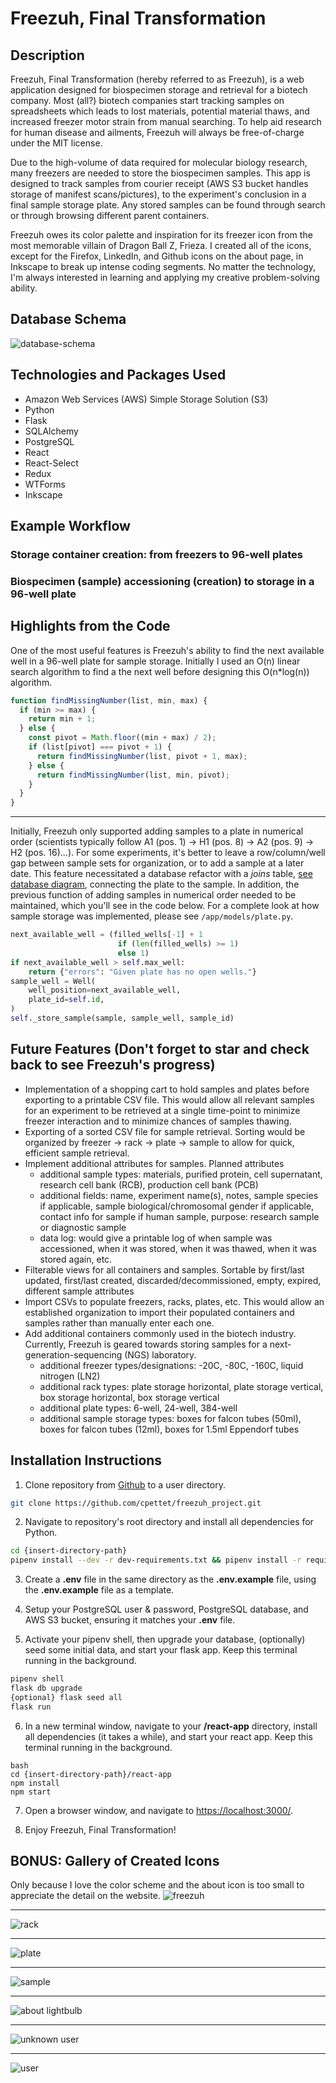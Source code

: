 # Freezuh, Final Transformation

## Description
Freezuh, Final Transformation (hereby referred to as Freezuh), is a web application designed for biospecimen storage and retrieval for a biotech company. Most (all?) biotech companies start tracking samples on spreadsheets which leads to lost materials, potential material thaws, and increased freezer motor strain from manual searching. To help aid research for human disease and ailments, Freezuh will always be free-of-charge under the MIT license.

Due to the high-volume of data required for molecular biology research, many freezers are needed to store the biospecimen samples. This app is designed to track samples from courier receipt (AWS S3 bucket handles storage of manifest scans/pictures), to the experiment's conclusion in a final sample storage plate. Any stored samples can be found through search or through browsing different parent containers.

Freezuh owes its color palette and inspiration for its freezer icon from the most memorable villain of Dragon Ball Z, Frieza. I created all of the icons, except for the Firefox, LinkedIn, and Github icons on the about page, in Inkscape to break up intense coding segments. No matter the technology, I'm always interested in learning and applying my creative problem-solving ability.

## Database Schema
![database-schema](./assets/wiki/updated-database-schema.png)

## Technologies and Packages Used
* Amazon Web Services (AWS) Simple Storage Solution (S3)
* Python
* Flask
* SQLAlchemy
* PostgreSQL
* React
* React-Select
* Redux
* WTForms
* Inkscape

## Example Workflow
### Storage container creation: from freezers to 96-well plates

### Biospecimen (sample) accessioning (creation) to storage in a 96-well plate

## Highlights from the Code
One of the most useful features is Freezuh's ability to find the next available well in a 96-well plate for sample storage. Initially I used an O(n) linear search algorithm to find a the next well before designing this O(n*log(n)) algorithm.
```javascript
function findMissingNumber(list, min, max) {
  if (min >= max) {
    return min + 1;
  } else {
    const pivot = Math.floor((min + max) / 2);
    if (list[pivot] === pivot + 1) {
      return findMissingNumber(list, pivot + 1, max);
    } else {
      return findMissingNumber(list, min, pivot);
    }
  }
}
```
***
Initially, Freezuh only supported adding samples to a plate in numerical order (scientists typically follow A1 (pos. 1) -> H1 (pos. 8) -> A2 (pos. 9) -> H2 (pos. 16)...). For some experiments, it's better to leave a row/column/well gap between sample sets for organization, or to add a sample at a later date. This feature necessitated a database refactor with a *joins* table, [see database diagram](#DatabaseSchema), connecting the plate to the sample. In addition, the previous function of adding samples in numerical order needed to be maintained, which you'll see in the code below. For a complete look at how sample storage was implemented, please see ```/app/models/plate.py```.
```python
next_available_well = (filled_wells[-1] + 1
                        if (len(filled_wells) >= 1)
                        else 1)
if next_available_well > self.max_well:
    return {"errors": "Given plate has no open wells."}
sample_well = Well(
    well_position=next_available_well,
    plate_id=self.id,
)
self._store_sample(sample, sample_well, sample_id)
```

## Future Features (Don't forget to star and check back to see Freezuh's progress)
* Implementation of a shopping cart to hold samples and plates before exporting to a printable CSV file. This would allow all relevant samples for an experiment to be retrieved at a single time-point to minimize freezer interaction and to minimize chances of samples thawing.
* Exporting of a sorted CSV file for sample retrieval. Sorting would be organized by freezer -> rack -> plate -> sample to allow for quick, efficient sample retrieval.
* Implement additional attributes for samples. Planned attributes
    - additional sample types: materials, purified protein, cell supernatant, research cell bank (RCB), production cell bank (PCB)
    - additional fields: name, experiment name(s), notes, sample species if applicable, sample biological/chromosomal gender if applicable, contact info for sample if human sample, purpose: research sample or diagnostic sample
    - data log: would give a printable log of when sample was accessioned, when it was stored, when it was thawed, when it was stored again, etc.
* Filterable views for all containers and samples. Sortable by first/last updated, first/last created, discarded/decommissioned, empty, expired, different sample attributes
* Import CSVs to populate freezers, racks, plates, etc. This would allow an established organization to import their populated containers and samples rather than manually enter each one.
* Add additional containers commonly used in the biotech industry. Currently, Freezuh is geared towards storing samples for a next-generation-sequencing (NGS) laboratory.
    - additional freezer types/designations: -20C, -80C, -160C, liquid nitrogen (LN2)
    - additional rack types: plate storage horizontal, plate storage vertical, box storage horizontal, box storage vertical
    - additional plate types: 6-well, 24-well, 384-well
    - additional sample storage types: boxes for falcon tubes (50ml), boxes for falcon tubes (12ml), boxes for 1.5ml Eppendorf tubes

## Installation Instructions
1. Clone repository from [Github](https://github.com/cpettet/freezuh_project) to a user directory.
```bash
git clone https://github.com/cpettet/freezuh_project.git
```

2. Navigate to repository's root directory and install all dependencies for Python.
```bash
cd {insert-directory-path}
pipenv install --dev -r dev-requirements.txt && pipenv install -r requirements.txt
```

3. Create a **.env** file in the same directory as the **.env.example** file, using the **.env.example** file as a template.

4. Setup your PostgreSQL user & password, PostgreSQL database, and AWS S3 bucket, ensuring it matches your **.env** file.

5. Activate your pipenv shell, then upgrade your database, (optionally) seed some initial data, and start your flask app. Keep this terminal running in the background.
```bash
pipenv shell
flask db upgrade
{optional} flask seed all
flask run
```

6. In a new terminal window, navigate to your **/react-app** directory, install all dependencies (it takes a while), and start your react app. Keep this terminal running in the background.
```
bash
cd {insert-directory-path}/react-app
npm install
npm start
```

7. Open a browser window, and navigate to [https://localhost:3000/](https://localhost:3000/).

8. Enjoy Freezuh, Final Transformation!

## BONUS: Gallery of Created Icons
Only because I love the color scheme and the about icon is too small to appreciate the detail on the website.
![freezuh](./assets/pictures/Freezer-Final.min.svg)
***
![rack](./assets/pictures/Rack-Final.min.svg)
***
![plate](./assets/pictures/Plate-Finalv2.min.svg)
***
![sample](./assets/pictures/Sample-Tube-Final.min.svg)
***
![about lightbulb](./assets/pictures/About.min.svg)
***
![unknown user](./assets/pictures/User-Icon-Unknown.svg)
***
![user](./assets/pictures/User-Icon.svg)